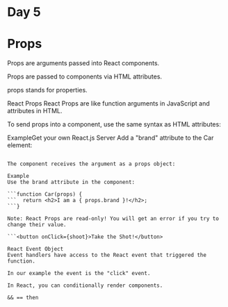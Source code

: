 # Day 5

# Props
Props are arguments passed into React components.

Props are passed to components via HTML attributes.

props stands for properties.

React Props
React Props are like function arguments in JavaScript and attributes in HTML.

To send props into a component, use the same syntax as HTML attributes:

ExampleGet your own React.js Server
Add a "brand" attribute to the Car element:

```const myElement = <Car brand="Ford" />;

The component receives the argument as a props object:

Example
Use the brand attribute in the component:

```function Car(props) {
```  return <h2>I am a { props.brand }!</h2>; 
```}

Note: React Props are read-only! You will get an error if you try to change their value.

```<button onClick={shoot}>Take the Shot!</button>

React Event Object
Event handlers have access to the React event that triggered the function.

In our example the event is the "click" event.

In React, you can conditionally render components.

&& == then